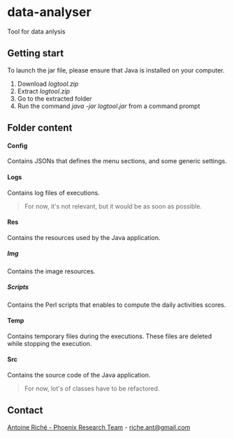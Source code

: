 # data-analyser
Tool for data anlysis

## Getting start

To launch the jar file, please ensure that Java is installed on your computer.

1. Download *logtool.zip*
2. Extract *logtool.zip*
3. Go to the extracted folder
4. Run the command *java -jar logtool.jar* from a command prompt

## Folder content

#### Config

Contains JSONs that defines the menu sections, and some generic settings.

#### Logs

Contains log files of executions.

> For now, it's not relevant, but it would be as soon as possible.

#### Res

Contains the resources used by the Java application.

##### Img

Contains the image resources.

##### Scripts

Contains the Perl scripts that enables to compute the daily activities scores.

#### Temp

Contains temporary files during the executions. These files are deleted while stopping the execution.

#### Src

Contains the source code of the Java application.

> For now, lot's of classes have to be refactored.

## Contact

[Antoine Riché - Phoenix Research Team](mailto:riche.ant@gmail.com) - riche.ant@gmail.com
